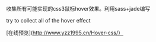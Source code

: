 收集所有可能实现的css3鼠标hover效果。利用sass+jade编写

try to collect all of the hover effect

[在线预览](http://www.yzz1995.cn/Hover-css/） 
